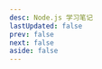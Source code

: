 ```yaml
---
desc: Node.js 学习笔记
lastUpdated: false
prev: false
next: false
aside: false
---
```


<SummaryPage path="/后端知识/Node/" :desc="$frontmatter.desc"></SummaryPage>
